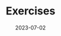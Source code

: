 ---
title: Exercises
date: 2023-07-02
type: landing

sections:
  - block: markdown
    content:
      title:
      subtitle: ''
      text: Let's practice your knowledge...
    design:
      columns: '1'
  - type: download
    content:
      title: "Download exercises on QFT."
      link: "uploads/quantum-fourier-transform.pdf"
      target: "_blank"
---